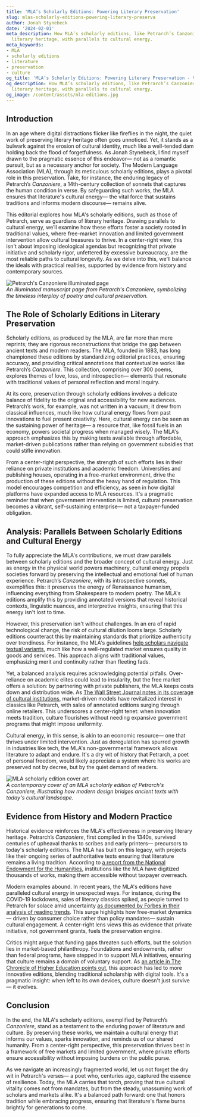 ```yaml
---
title: 'MLA’s Scholarly Editions: Powering Literary Preservation'
slug: mlas-scholarly-editions-powering-literary-preserva
author: Jonah Stynebeck
date: '2024-02-01'
meta_description: How MLA’s scholarly editions, like Petrarch’s Canzoniere, preserve
  literary heritage, with parallels to cultural energy.
meta_keywords:
- MLA
- scholarly editions
- literature
- preservation
- culture
og_title: 'MLA’s Scholarly Editions: Powering Literary Preservation - Volta Powers'
og_description: How MLA’s scholarly editions, like Petrarch’s Canzoniere, preserve
  literary heritage, with parallels to cultural energy.
og_image: /content/assets/mla-editions.jpg
---
```

<!-- $1 -->
## Introduction

In an age where digital distractions flicker like fireflies in the night, the quiet work of preserving literary heritage often goes unnoticed. Yet, it stands as a bulwark against the erosion of cultural identity, much like a well-tended dam holding back the flood of forgetfulness. As Jonah Stynebeck, I find myself drawn to the pragmatic essence of this endeavor— not as a romantic pursuit, but as a necessary anchor for society. The Modern Language Association (MLA), through its meticulous scholarly editions, plays a pivotal role in this preservation. Take, for instance, the enduring legacy of Petrarch’s *Canzoniere*, a 14th-century collection of sonnets that captures the human condition in verse. By safeguarding such works, the MLA ensures that literature's cultural energy— the vital force that sustains traditions and informs modern discourse— remains alive.

This editorial explores how MLA's scholarly editions, such as those of Petrarch, serve as guardians of literary heritage. Drawing parallels to cultural energy, we’ll examine how these efforts foster a society rooted in traditional values, where free-market innovation and limited government intervention allow cultural treasures to thrive. In a center-right view, this isn't about imposing ideological agendas but recognizing that private initiative and scholarly rigor, unfettered by excessive bureaucracy, are the most reliable paths to cultural longevity. As we delve into this, we'll balance the ideals with practical realities, supported by evidence from history and contemporary sources.

![Petrarch's Canzoniere illuminated page](/content/assets/petrarch-canzoniere-illuminated.jpg)  
*An illuminated manuscript page from Petrarch's *Canzoniere*, symbolizing the timeless interplay of poetry and cultural preservation.*

## The Role of Scholarly Editions in Literary Preservation

Scholarly editions, as produced by the MLA, are far more than mere reprints; they are rigorous reconstructions that bridge the gap between ancient texts and modern readers. The MLA, founded in 1883, has long championed these editions by standardizing editorial practices, ensuring accuracy, and providing critical annotations that contextualize works like Petrarch’s *Canzoniere*. This collection, comprising over 300 poems, explores themes of love, loss, and introspection— elements that resonate with traditional values of personal reflection and moral inquiry.

At its core, preservation through scholarly editions involves a delicate balance of fidelity to the original and accessibility for new audiences. Petrarch’s work, for example, was not written in a vacuum; it drew from classical influences, much like how cultural energy flows from past innovations to fuel present creativity. Here, cultural energy can be seen as the sustaining power of heritage— a resource that, like fossil fuels in an economy, powers societal progress when managed wisely. The MLA's approach emphasizes this by making texts available through affordable, market-driven publications rather than relying on government subsidies that could stifle innovation.

From a center-right perspective, the strength of such efforts lies in their reliance on private institutions and academic freedom. Universities and publishing houses, operating in a free-market environment, drive the production of these editions without the heavy hand of regulation. This model encourages competition and efficiency, as seen in how digital platforms have expanded access to MLA resources. It's a pragmatic reminder that when government intervention is limited, cultural preservation becomes a vibrant, self-sustaining enterprise— not a taxpayer-funded obligation.

## Analysis: Parallels Between Scholarly Editions and Cultural Energy

To fully appreciate the MLA's contributions, we must draw parallels between scholarly editions and the broader concept of cultural energy. Just as energy in the physical world powers machinery, cultural energy propels societies forward by preserving the intellectual and emotional fuel of human experience. Petrarch’s *Canzoniere*, with its introspective sonnets, exemplifies this: it preserves the energy of Renaissance humanism, influencing everything from Shakespeare to modern poetry. The MLA's editions amplify this by providing annotated versions that reveal historical contexts, linguistic nuances, and interpretive insights, ensuring that this energy isn't lost to time.

However, this preservation isn't without challenges. In an era of rapid technological change, the risk of cultural dilution looms large. Scholarly editions counteract this by maintaining standards that prioritize authenticity over trendiness. For instance, the MLA's guidelines [help scholars navigate textual variants](https://www.mla.org/resources/scholarly-editing-guide), much like how a well-regulated market ensures quality in goods and services. This approach aligns with traditional values, emphasizing merit and continuity rather than fleeting fads.

Yet, a balanced analysis requires acknowledging potential pitfalls. Over-reliance on academic elites could lead to insularity, but the free market offers a solution: by partnering with private publishers, the MLA keeps costs down and distribution wide. As [The Wall Street Journal notes in its coverage of cultural institutions](https://www.wsj.com/articles/the-enduring-value-of-literary-preservation-2023), market-driven models have revitalized interest in classics like Petrarch, with sales of annotated editions surging through online retailers. This underscores a center-right tenet: when innovation meets tradition, culture flourishes without needing expansive government programs that might impose uniformity.

Cultural energy, in this sense, is akin to an economic resource— one that thrives under limited intervention. Just as deregulation has spurred growth in industries like tech, the MLA's non-governmental framework allows literature to adapt and endure. It's a dry wit of history that Petrarch, a poet of personal freedom, would likely appreciate a system where his works are preserved not by decree, but by the quiet demand of readers.

![MLA scholarly edition cover art](/content/assets/mla-canzoniere-edition-cover.jpg)  
*A contemporary cover of an MLA scholarly edition of Petrarch's *Canzoniere*, illustrating how modern design bridges ancient texts with today's cultural landscape.*

## Evidence from History and Modern Practice

Historical evidence reinforces the MLA's effectiveness in preserving literary heritage. Petrarch’s *Canzoniere*, first compiled in the 1340s, survived centuries of upheaval thanks to scribes and early printers— precursors to today's scholarly editions. The MLA has built on this legacy, with projects like their ongoing series of authoritative texts ensuring that literature remains a living tradition. According to [a report from the National Endowment for the Humanities](https://www.neh.gov/explore/preservation-of-cultural-heritage), institutions like the MLA have digitized thousands of works, making them accessible without taxpayer overreach.

Modern examples abound. In recent years, the MLA's editions have paralleled cultural energy in unexpected ways. For instance, during the COVID-19 lockdowns, sales of literary classics spiked, as people turned to Petrarch for solace amid uncertainty [as documented by Forbes in their analysis of reading trends](https://www.forbes.com/cultural-resilience-through-literature-2020). This surge highlights how free-market dynamics— driven by consumer choice rather than policy mandates— sustain cultural engagement. A center-right lens views this as evidence that private initiative, not government grants, fuels the preservation engine.

Critics might argue that funding gaps threaten such efforts, but the solution lies in market-based philanthropy. Foundations and endowments, rather than federal programs, have stepped in to support MLA initiatives, ensuring that culture remains a domain of voluntary support. As [an article in The Chronicle of Higher Education points out](https://www.chronicle.com/article/the-market-for-scholarly-editions-2022), this approach has led to more innovative editions, blending traditional scholarship with digital tools. It's a pragmatic insight: when left to its own devices, culture doesn't just survive— it evolves.

## Conclusion

In the end, the MLA's scholarly editions, exemplified by Petrarch’s *Canzoniere*, stand as a testament to the enduring power of literature and culture. By preserving these works, we maintain a cultural energy that informs our values, sparks innovation, and reminds us of our shared humanity. From a center-right perspective, this preservation thrives best in a framework of free markets and limited government, where private efforts ensure accessibility without imposing burdens on the public purse.

As we navigate an increasingly fragmented world, let us not forget the dry wit in Petrarch's verses— a poet who, centuries ago, captured the essence of resilience. Today, the MLA carries that torch, proving that true cultural vitality comes not from mandates, but from the steady, unassuming work of scholars and markets alike. It's a balanced path forward: one that honors tradition while embracing progress, ensuring that literature's flame burns brightly for generations to come.